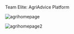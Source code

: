 Team Elite: AgriAdvice Platform

![agrihomepage](https://github.com/user-attachments/assets/17c3201b-481b-4ce1-8f3b-df8f0153fafe)

![agrihomepage2](https://github.com/user-attachments/assets/2d769002-9dba-4a20-8757-212e956b68f7)
